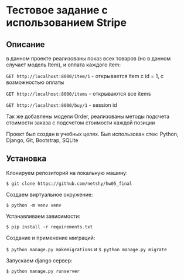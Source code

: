 # Тестовое задание с использованием Stripe

## Описание
в данном проекте реализованы показ всех товаров (но в данном случает модель Item), и оплата каждого item:

  ```GET http://localhost:8000/item/1``` - открывается item с id = 1, с возможностью оплаты
  
  ```GET http://localhost:8000/items``` - открываются все items
  
  ```GET http://localhost:8000/buy/1``` -  session id

Так же добавлены модели Order, реализованы методы подсчета стоимости заказа с подсчетом стоимости каждой позиции

Проект был создан в учебных целях. Был использован стек:
Python, Django, Git, Bootstrap, SQLite

## Установка 
Клонируем репозиторий на локальную машину:

```$ git clone https://github.com/netshy/hw05_final```

 Создаем виртуальное окружение:
 
 ```$ python -m venv venv```
 
 Устанавливаем зависимости:

```$ pip install -r requirements.txt```

Создание и применение миграций:

```$ python manage.py makemigrations``` и ```$ python manage.py migrate```

Запускаем django сервер:

```$ python manage.py runserver```
